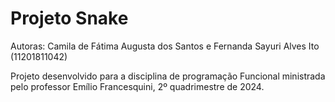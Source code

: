 # Projeto Snake
Autoras: Camila de Fátima Augusta dos Santos e Fernanda Sayuri Alves Ito (11201811042)

Projeto desenvolvido para a disciplina de programação Funcional ministrada pelo professor Emílio Francesquini, 2º quadrimestre de 2024.